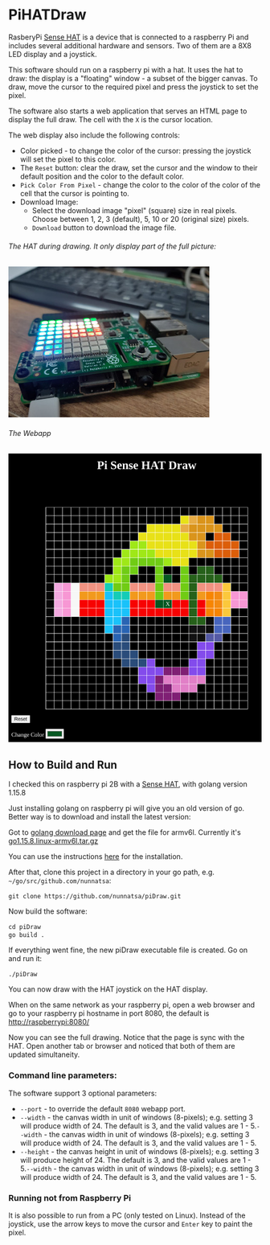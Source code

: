 # PiHATDraw
RasberyPi [Sense HAT](https://www.raspberrypi.org/products/sense-hat/) is a device that is connected to a raspberry Pi
and includes several additional hardware and sensors. Two of them are a 8X8 LED display and a joystick.

This software should run on a raspberry pi with a hat. It uses the hat to draw: the display is a "floating" window - a
subset of the bigger canvas. To draw, move the cursor to the required pixel and press the joystick to set the pixel.

The software also starts a web application that serves an HTML page to display the full draw. The cell with the `X` is
the cursor location.

The web display also include the following controls:
- Color picked - to change the color of the cursor: pressing the joystick will set the pixel to this color.
- The `Reset` button: clear the draw, set the cursor and the window to their default position and the color to the
  default color.
- `Pick Color From Pixel` - change the color to the color of the color of the cell that the cursor is pointing to.
- Download Image:
  - Select the download image "pixel" (square) size in real pixels. Choose between 1, 2, 3 (default), 5, 10 or 20
    (original size) pixels.
  - `Download` button to download the image file.
    
###### The HAT during drawing. It only display part of the full picture:
![Sense HAT](images/pi-hat.jpeg)

###### The Webapp
![webapp](images/weapp.png)

## How to Build and Run
I checked this on raspberry pi 2B with a [Sense HAT](https://www.raspberrypi.org/products/sense-hat/), with golang
version 1.15.8

Just installing golang on raspberry pi will give you an old version of go. Better way is to download and install the
latest version:

Got to [golang download page](https://golang.org/dl/) and get the file for armv6l. Currently it's
[go1.15.8.linux-armv6l.tar.gz](https://golang.org/dl/go1.15.8.linux-armv6l.tar.gz)

You can use the instructions [here](https://pimylifeup.com/raspberry-pi-golang/) for the installation.

After that, clone this project in a directory in your go path, e.g. `~/go/src/github.com/nunnatsa`:
```shell
git clone https://github.com/nunnatsa/piDraw.git
```

Now build the software:
```shell
cd piDraw
go build .
```

If everything went fine, the new piDraw executable file is created. Go on and run it:
```shell
./piDraw
```

You can now draw with the HAT joystick on the HAT display.

When on the same network as your raspberry pi, open a web browser and go to your raspberry pi hostname in port 8080, the
default is [http://raspberrypi:8080/](http://raspberrypi:8080/)

Now you can see the full drawing. Notice that the page is sync with the HAT. Open another tab or browser and noticed
that both of them are updated simultaneity.

### Command line parameters:
The software support 3 optional parameters:
* `--port` - to override the default `8080` webapp port.
* `--width` - the canvas width in unit of windows (8-pixels); e.g. setting 3 will produce width of 24. The default is 3,
  and the valid values are 1 - 5.`--width` - the canvas width in unit of windows (8-pixels); e.g. setting 3 will produce
  width of 24. The default is 3, and the valid values are 1 - 5.
* `--height` - the canvas height in unit of windows (8-pixels); e.g. setting 3 will produce height of 24. The default is
  3, and the valid values are 1 - 5.`--width` - the canvas width in unit of windows (8-pixels); e.g. setting 3 will
  produce width of 24. The default is 3, and the valid values are 1 - 5.

### Running not from Raspberry Pi
It is also possible to run from a PC (only tested on Linux). Instead of the joystick, use the arrow keys to move the 
cursor and `Enter` key to paint the pixel. 